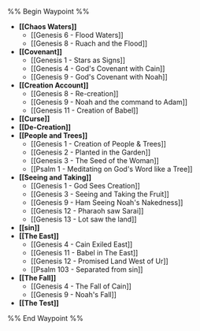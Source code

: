 %% Begin Waypoint %%
- **[[Chaos Waters]]**
	- [[Genesis 6 - Flood Waters]]
	- [[Genesis 8 - Ruach and the Flood]]
- **[[Covenant]]**
	- [[Genesis 1 - Stars as Signs]]
	- [[Genesis 4 - God's Covenant with Cain]]
	- [[Genesis 9 - God's Covenant with Noah]]
- **[[Creation Account]]**
	- [[Genesis 8 - Re-creation]]
	- [[Genesis 9 - Noah and the command to Adam]]
	- [[Genesis 11 - Creation of Babel]]
- **[[Curse]]**
- **[[De-Creation]]**
- **[[People and Trees]]**
	- [[Genesis 1 - Creation of People & Trees]]
	- [[Genesis 2 - Planted in the Garden]]
	- [[Genesis 3 - The Seed of the Woman]]
	- [[Psalm 1 - Meditating on God's Word like a Tree]]
- **[[Seeing and Taking]]**
	- [[Genesis 1 - God Sees Creation]]
	- [[Genesis 3 - Seeing and Taking the Fruit]]
	- [[Genesis 9 - Ham Seeing Noah's Nakedness]]
	- [[Genesis 12 - Pharaoh saw Sarai]]
	- [[Genesis 13 - Lot saw the land]]
- **[[sin]]**
- **[[The East]]**
	- [[Genesis 4 - Cain Exiled East]]
	- [[Genesis 11 - Babel in The East]]
	- [[Genesis 12 - Promised Land West of Ur]]
	- [[Psalm 103 - Separated from sin]]
- **[[The Fall]]**
	- [[Genesis 4 - The Fall of Cain]]
	- [[Genesis 9 - Noah's Fall]]
- **[[The Test]]**

%% End Waypoint %%